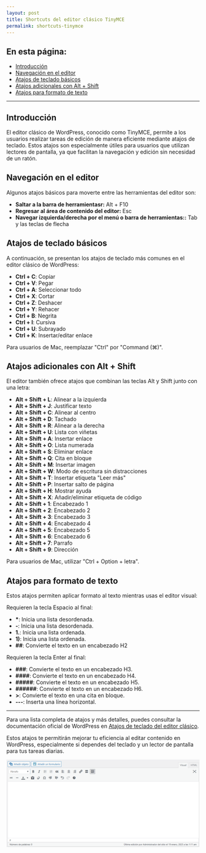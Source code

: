 ```yaml
---
layout: post
title: Shortcuts del editor clásico TinyMCE
permalink: shortcuts-tinymce
---
```


## En esta página:

- [Introducción](#introducción)
- [Navegación en el editor](#navegación-en-el-editor)
- [Atajos de teclado básicos](#atajos-de-teclado-básicos)
- [Atajos adicionales con Alt + Shift](#atajos-adicionales-con-alt--shift)
- [Atajos para formato de texto](#atajos-para-formato-de-texto)

---

## Introducción

El editor clásico de WordPress, conocido como TinyMCE, permite a los usuarios realizar tareas de edición de manera eficiente mediante atajos de teclado. Estos atajos son especialmente útiles para usuarios que utilizan lectores de pantalla, ya que facilitan la navegación y edición sin necesidad de un ratón.

## Navegación en el editor

Algunos atajos básicos para moverte entre las herramientas del editor son:

- **Saltar a la barra de herramientasr:** Alt + F10  
- **Regresar al área de contenido del editor:** Esc  
- **Navegar izquierda/derecha por el menú o barra de herramientas::** Tab y las teclas de flecha  


## Atajos de teclado básicos

A continuación, se presentan los atajos de teclado más comunes en el editor clásico de WordPress:

- **Ctrl + C**: Copiar
- **Ctrl + V**: Pegar
- **Ctrl + A**: Seleccionar todo
- **Ctrl + X**: Cortar
- **Ctrl + Z**: Deshacer
- **Ctrl + Y**: Rehacer
- **Ctrl + B**: Negrita
- **Ctrl + I**: Cursiva
- **Ctrl + U**: Subrayado
- **Ctrl + K**: Insertar/editar enlace

Para usuarios de Mac, reemplazar "Ctrl" por "Command (⌘)".

## Atajos adicionales con Alt + Shift

El editor también ofrece atajos que combinan las teclas Alt y Shift junto con una letra:

- **Alt + Shift + L**: Alinear a la izquierda
- **Alt + Shift + J**: Justificar texto
- **Alt + Shift + C**: Alinear al centro
- **Alt + Shift + D**: Tachado
- **Alt + Shift + R**: Alinear a la derecha
- **Alt + Shift + U**: Lista con viñetas
- **Alt + Shift + A**: Insertar enlace
- **Alt + Shift + O**: Lista numerada
- **Alt + Shift + S**: Eliminar enlace
- **Alt + Shift + Q**: Cita en bloque
- **Alt + Shift + M**: Insertar imagen
- **Alt + Shift + W**: Modo de escritura sin distracciones
- **Alt + Shift + T**: Insertar etiqueta "Leer más"
- **Alt + Shift + P**: Insertar salto de página
- **Alt + Shift + H**: Mostrar ayuda
- **Alt + Shift + X**: Añadir/eliminar etiqueta de código
- **Alt + Shift + 1**: Encabezado 1
- **Alt + Shift + 2**: Encabezado 2
- **Alt + Shift + 3**: Encabezado 3
- **Alt + Shift + 4**: Encabezado 4
- **Alt + Shift + 5**: Encabezado 5
- **Alt + Shift + 6**: Encabezado 6
- **Alt + Shift + 7**: Parrafo
- **Alt + Shift + 9**: Dirección

Para usuarios de Mac, utilizar "Ctrl + Option + letra".

## Atajos para formato de texto

Estos atajos permiten aplicar formato al texto mientras usas el editor visual:

Requieren la tecla Espacio al final:

- **\***: Inicia una lista desordenada.
- **-**: Inicia una lista desordenada.
- **1.**: Inicia una lista ordenada.
- **1)**: Inicia una lista ordenada.
- **##**: Convierte el texto en un encabezado H2 

Requieren la tecla Enter al final:

- **###**: Convierte el texto en un encabezado H3.
- **####**: Convierte el texto en un encabezado H4.
- **#####**: Convierte el texto en un encabezado H5.
- **######**: Convierte el texto en un encabezado H6.
- **>**: Convierte el texto en una cita en bloque.
- **---**: Inserta una línea horizontal.

---

Para una lista completa de atajos y más detalles, puedes consultar la documentación oficial de WordPress en [Atajos de teclado del editor clásico](https://wordpress.org/documentation/article/keyboard-shortcuts-classic-editor/).

Estos atajos te permitirán mejorar tu eficiencia al editar contenido en WordPress, especialmente si dependes del teclado y un lector de pantalla para tus tareas diarias.

![Captura de pantalla del editor de texto TinyMCE.](images/shortcuts-tinymce.png)
